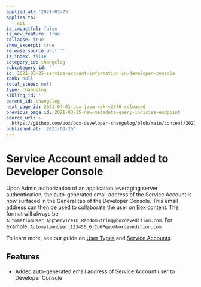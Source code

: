 ```yaml
---
applied_at: '2021-03-25'
applies_to:
  - api
is_impactful: false
is_new_feature: true
collapse: true
show_excerpt: true
release_source_url: ''
is_index: false
category_id: changelog
subcategory_id: ''
id: 2021-03-25-service-account-information-in-developer-console
rank: null
total_steps: null
type: changelog
sibling_id: ''
parent_id: changelog
next_page_id: 2021-04-01-box-java-sdk-v2540-released
previous_page_id: 2021-03-25-new-metadata-query-indicies-endpoint
source_url: >-
  https://github.com/box/box-developer-changelog/blob/main/content/2021/03-25-service-account-information-in-developer-console.md
published_at: '2021-03-25'
---
```

# Service Account email added to Developer Console

Upon Admin authorization of an application leveraging server authentication,
the auto-generated email address of the Service Account is now surfaced in the
General tab of the Developer Console. This email address can then be used to
collaborate the user on Box content. The format will always be
`AutomationUser_AppServiceID_RandomString@boxdevedition.com`. For example,
`AutomationUser_123456_6jCo6Pqwo@boxdevedition.com`.

To learn more, see our guide on [User Types][ut] and [Service Accounts][sa].

## Features

* Added auto-generated email address of Service Account user to Developer
  Console

[ut]: https://developer.box.com/guides/authentication/user-types/

[sa]: https://developer.box.com/guides/authentication/user-types/service-account/
